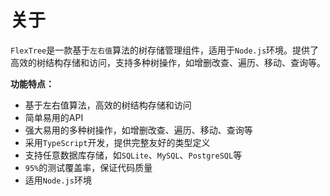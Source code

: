 # 关于

 `FlexTree`是一款基于`左右值`算法的树存储管理组件，适用于`Node.js`环境。提供了高效的树结构存储和访问，支持多种树操作，如增删改查、遍历、移动、查询等。

**功能特点：**

- 基于左右值算法，高效的树结构存储和访问
- 简单易用的API
- 强大易用的多种树操作，如增删改查、遍历、移动、查询等
- 采用`TypeScript`开发，提供完整友好的类型定义
- 支持任意数据库存储，如`SQLite`、`MySQL`、`PostgreSQL`等
- `95%`的测试覆盖率，保证代码质量
- 适用`Node.js`环境
